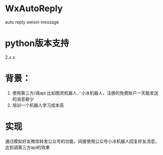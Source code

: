 # WxAutoReply
auto reply weixin message

# python版本支持
2.x.x

# 背景：
1. 使用第三方/调api 比如图灵机器人／小冰机器人，注册的免费账户一天能发送的消息极少
2. 培训一个机器人学习成本高

# 实现
通过模拟好友微信转发公众号的功能，间接使用公众号小冰机器人回复好友消息，达到调第三方api的效果
